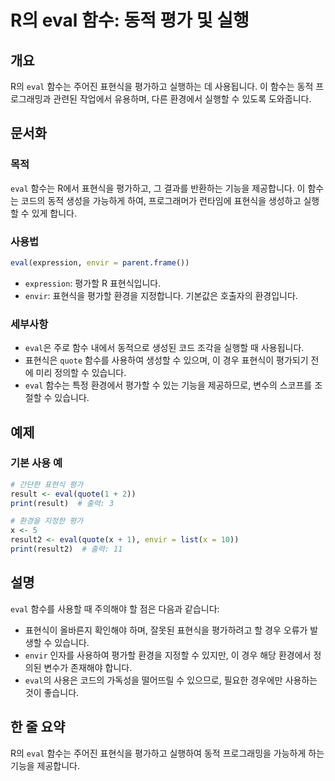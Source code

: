 <!--
Meta Description: # R의 eval 함수: 동적 평가 및 실행 ## 개요 R의 `eval` 함수는 주어진 표현식을 평가하고 실행하는 데 사용됩니다. 이 함수는 동적 프로그래밍과 관련된 작업에서 유용하며, 다른 환경에서 실행할 수 있도록 도와줍니다. ## 문서화 ### 목적 `eval` ...
Meta Keywords: eval, 함수는, 표현식을, envir, 평가할
-->

# R의 eval 함수: 동적 평가 및 실행

## 개요
R의 `eval` 함수는 주어진 표현식을 평가하고 실행하는 데 사용됩니다. 이 함수는 동적 프로그래밍과 관련된 작업에서 유용하며, 다른 환경에서 실행할 수 있도록 도와줍니다.

## 문서화
### 목적
`eval` 함수는 R에서 표현식을 평가하고, 그 결과를 반환하는 기능을 제공합니다. 이 함수는 코드의 동적 생성을 가능하게 하여, 프로그래머가 런타임에 표현식을 생성하고 실행할 수 있게 합니다.

### 사용법
```R
eval(expression, envir = parent.frame())
```
- `expression`: 평가할 R 표현식입니다.
- `envir`: 표현식을 평가할 환경을 지정합니다. 기본값은 호출자의 환경입니다.

### 세부사항
- `eval`은 주로 함수 내에서 동적으로 생성된 코드 조각을 실행할 때 사용됩니다.
- 표현식은 `quote` 함수를 사용하여 생성할 수 있으며, 이 경우 표현식이 평가되기 전에 미리 정의할 수 있습니다.
- `eval` 함수는 특정 환경에서 평가할 수 있는 기능을 제공하므로, 변수의 스코프를 조절할 수 있습니다.

## 예제
### 기본 사용 예
```R
# 간단한 표현식 평가
result <- eval(quote(1 + 2))
print(result)  # 출력: 3

# 환경을 지정한 평가
x <- 5
result2 <- eval(quote(x + 1), envir = list(x = 10))
print(result2)  # 출력: 11
```

## 설명
`eval` 함수를 사용할 때 주의해야 할 점은 다음과 같습니다:
- 표현식이 올바른지 확인해야 하며, 잘못된 표현식을 평가하려고 할 경우 오류가 발생할 수 있습니다.
- `envir` 인자를 사용하여 평가할 환경을 지정할 수 있지만, 이 경우 해당 환경에서 정의된 변수가 존재해야 합니다.
- `eval`의 사용은 코드의 가독성을 떨어뜨릴 수 있으므로, 필요한 경우에만 사용하는 것이 좋습니다.

## 한 줄 요약
R의 `eval` 함수는 주어진 표현식을 평가하고 실행하여 동적 프로그래밍을 가능하게 하는 기능을 제공합니다.